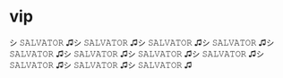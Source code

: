 # vip
シ 𝚂𝙰𝙻𝚅𝙰𝚃𝙾𝚁 ♫シ 𝚂𝙰𝙻𝚅𝙰𝚃𝙾𝚁 ♫シ 𝚂𝙰𝙻𝚅𝙰𝚃𝙾𝚁 ♫シ 𝚂𝙰𝙻𝚅𝙰𝚃𝙾𝚁 ♫シ 𝚂𝙰𝙻𝚅𝙰𝚃𝙾𝚁 ♫シ 𝚂𝙰𝙻𝚅𝙰𝚃𝙾𝚁 ♫シ 𝚂𝙰𝙻𝚅𝙰𝚃𝙾𝚁 ♫シ 𝚂𝙰𝙻𝚅𝙰𝚃𝙾𝚁 ♫シ 𝚂𝙰𝙻𝚅𝙰𝚃𝙾𝚁 ♫シ 𝚂𝙰𝙻𝚅𝙰𝚃𝙾𝚁 ♫シ 𝚂𝙰𝙻𝚅𝙰𝚃𝙾𝚁 ♫
